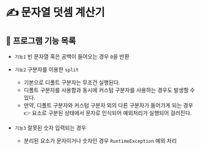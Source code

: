 # ✍ 문자열 덧셈 계산기

## 📌 프로그램 기능 목록

- `기능1` 빈 문자열 혹은 공백이 들어오는 경우 `0`을 반환
- `기능2` 구분자를 이용한 `split`

    - 기본으로 디폴트 구분자는 무조건 실행된다.
    - 디폴트 구분자를 사용함과 동시에 커스텀 구분자를 사용하는 경우도 발생할 수 있다.
    - 만약, 디폴트 구분자와 커스텀 구분자 외의 다른 구분자가 들어가게 되는 경우 👉 요소로 구분된 상태에서 문자로 인식되어 예외처리가 실행되어 걸러진다.

- `기능3` 잘못된 숫자 입력되는 경우

    - 분리된 요소가 문자이거나 숫자인 경우 `RuntimeException` 예외 처리